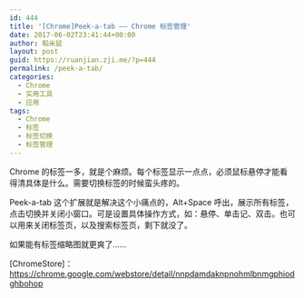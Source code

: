 ```yaml
---
id: 444
title: '[Chrome]Peek-a-tab —— Chrome 标签管理'
date: 2017-06-02T23:41:44+00:00
author: 稻米鼠
layout: post
guid: https://ruanjian.zji.me/?p=444
permalink: /peek-a-tab/
categories:
  - Chrome
  - 实用工具
  - 应用
tags:
  - Chrome
  - 标签
  - 标签切换
  - 标签管理
---
```

Chrome 的标签一多，就是个麻烦。每个标签显示一点点，必须鼠标悬停才能看得清具体是什么。需要切换标签的时候蛮头疼的。

Peek-a-tab 这个扩展就是解决这个小痛点的，Alt+Space 呼出，展示所有标签，点击切换并关闭小窗口。可是设置具体操作方式，如：悬停、单击记、双击。也可以用来关闭标签页，以及搜索标签页，剩下就没了。

如果能有标签缩略图就更爽了……

[ChromeStore]：<https://chrome.google.com/webstore/detail/nnpdamdaknpnohmlbnmgphiodghbohop>